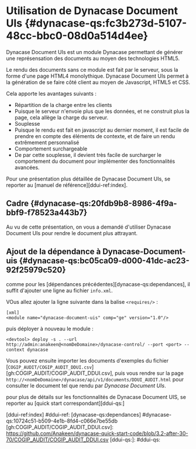 # Utilisation de Dynacase Document UIs {#dynacase-qs:fc3b273d-5107-48cc-bbc0-08d0a514d4ee}

Dynacase Document UIs est un module Dynacase permettant de générer une représensation des documents au moyen des technologies HTML5.

Le rendu des documents sans ce module est fait par le serveur, sous la forme d'une page HTML4 monolythique. Dynacase Document UIs permet à la génération de se faire côté client au moyen de Javascript, HTML5 et CSS.

Cela apporte les avantages suivants :

-   Répartition de la charge entre les clients
-   Puisque le serveur n'envoie plus que les données, et ne construit plus la page, cela allège la charge du serveur.
-   Souplesse
-   Puisque le rendu est fait en javascript au dernier moment, il est facile de prendre en compte des éléments de
    contexte, et de faire un rendu extrêmement personnalisé
-   Comportement surchargeable
-   De par cette souplesse, il devient très facile de surcharger le comportement du document
    pour implémenter des fonctionnalités avancées.

Pour une présentation plus détaillée de Dynacase Document UIs, se reporter au [manuel de référence][ddui-ref:index].

## Cadre {#dynacase-qs:20fdb9b8-8986-4f9a-bbf9-f78523a443b7}

Au vu de cette présentation, on vous a demandé d'utiliser Dynacase Document UIs pour rendre le document plus attrayant.

## Ajout de la dépendance à Dynacase-Document-uis {#dynacase-qs:bc05ca09-d000-41dc-ac23-92f25979c520}

comme pour les [dépendances précédentes][dynacase-qs:dependances],
il suffit d'ajouter une ligne au fichier `info.xml`.

VOus allez ajouter la ligne suivante dans la balise `<requires/>` :

    [xml]
    <module name="dynacase-document-uis" comp="ge" version="1.0"/>

puis déployer à nouveau le module :

    <devtool> deploy -s . --url http://admin:anakeen@<nomDeDomaine>/dynacase-control/ --port <port> --context dynacase

Vous pouvez ensuite importer les documents d'exemples du fichier [`COGIP_AUDIT/COGIP_AUDIT_DDUI.csv`][gh:COGIP_AUDIT/COGIP_AUDIT_DDUI.csv], puis vous rendre sur la page `http://<nomDeDomaine>/dynacase/api/v1/documents/DDUI_AUDIT.html`
pour consulter le document tel que rendu par _Dynacase Document UIs_.

pour plus de détails sur les fonctionnalités de Dynacase Document UIS,
se reporter au [quick start correspondant][ddui-qs:]

<!-- links -->
[ddui-ref:index] #ddui-ref:
[dynacase-qs:dependances] #dynacase-qs:10724c51-b509-4e1b-8fd4-c066e7be55db
[gh:COGIP_AUDIT/COGIP_AUDIT_DDUI.csv]: https://github.com/Anakeen/dynacase-quick-start-code/blob/3.2-after-30-70/COGIP_AUDIT/COGIP_AUDIT_DDUI.csv
[ddui-qs:]: #ddui-qs: